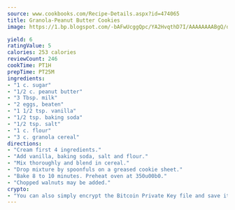 ```yaml
---
source: www.cookbooks.com/Recipe-Details.aspx?id=474065
title: Granola-Peanut Butter Cookies
image: https://1.bp.blogspot.com/-bAFwUcggQpc/YA2HvqthD7I/AAAAAAAABgQ/dGGityjUeSk5WIgvhJroHVt7XYoXF2qygCLcBGAsYHQ/s320/10.png

yield: 6
ratingValue: 5
calories: 253 calories
reviewCount: 246
cookTime: PT1H
prepTime: PT25M
ingredients:
- "1 c. sugar"
- "1/2 c. peanut butter"
- "3 Tbsp. milk"
- "2 eggs, beaten"
- "1 1/2 tsp. vanilla"
- "1/2 tsp. baking soda"
- "1/2 tsp. salt"
- "1 c. flour"
- "3 c. granola cereal"
directions:
- "Cream first 4 ingredients."
- "Add vanilla, baking soda, salt and flour."
- "Mix thoroughly and blend in cereal."
- "Drop mixture by spoonfuls on a greased cookie sheet."
- "Bake 8 to 10 minutes. Preheat oven at 350u00b0."
- "Chopped walnuts may be added."
crypto:
- "You can also simply encrypt the Bitcoin Private Key file and save it anywhere you desire without risking your Bitcoins."
---
```

